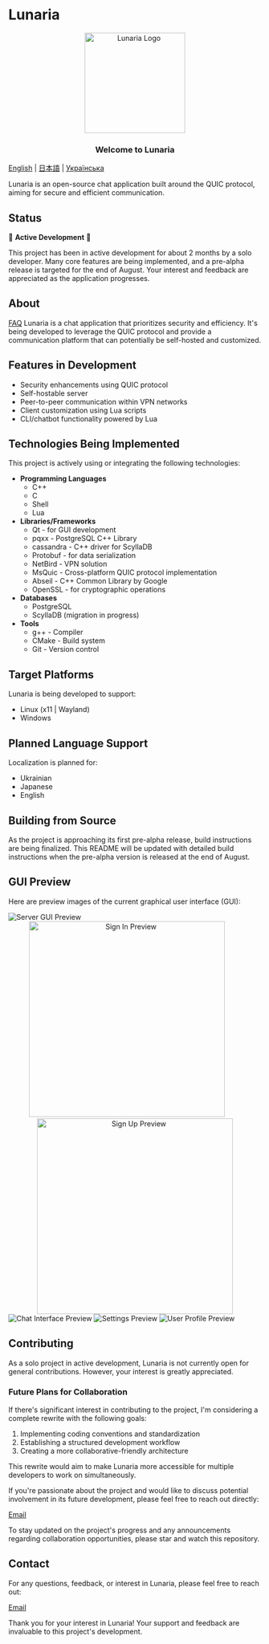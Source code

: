 # Lunaria

<p align="center">
  <img src="./github-pages/images/tenor-nibutani.gif" alt="Lunaria Logo" width="200" height="200">
</p>

<h3 align="center">Welcome to Lunaria</h3>

[English](README.md) | [日本語](README_ja.md) | [Українська](README_ua.md)

Lunaria is an open-source chat application built around the QUIC protocol, aiming for secure and efficient communication.

## Status

🚧 **Active Development** 🚧

This project has been in active development for about 2 months by a solo developer. Many core features are being implemented, and a pre-alpha release is targeted for the end of August. Your interest and feedback are appreciated as the application progresses.

## About

[FAQ](docs/FAQ.md)
Lunaria is a chat application that prioritizes security and efficiency. It's being developed to leverage the QUIC protocol and provide a communication platform that can potentially be self-hosted and customized.

## Features in Development

- Security enhancements using QUIC protocol
- Self-hostable server
- Peer-to-peer communication within VPN networks
- Client customization using Lua scripts
- CLI/chatbot functionality powered by Lua

## Technologies Being Implemented

This project is actively using or integrating the following technologies:

- **Programming Languages**
  - C++
  - C
  - Shell
  - Lua
- **Libraries/Frameworks**
  - Qt - for GUI development
  - pqxx - PostgreSQL C++ Library
  - cassandra - C++ driver for ScyllaDB
  - Protobuf - for data serialization
  - NetBird - VPN solution
  - MsQuic - Cross-platform QUIC protocol implementation
  - Abseil - C++ Common Library by Google
  - OpenSSL - for cryptographic operations
- **Databases**
  - PostgreSQL
  - ScyllaDB (migration in progress)
- **Tools**
  - g++ - Compiler
  - CMake - Build system
  - Git - Version control

## Target Platforms

Lunaria is being developed to support:
- Linux (x11 | Wayland)
- Windows

## Planned Language Support

Localization is planned for:
- Ukrainian
- Japanese
- English

## Building from Source

As the project is approaching its first pre-alpha release, build instructions are being finalized. This README will be updated with detailed build instructions when the pre-alpha version is released at the end of August.

## GUI Preview

Here are preview images of the current graphical user interface (GUI):

<img src="./GUI/Server.png" alt="Server GUI Preview">

<div align="center">
    <img width=390 src="./GUI/Sign in(1).png" alt="Sign In Preview">
    &nbsp; &nbsp; &nbsp; &nbsp;
    <img width=390 src="./GUI/Sign up(1).png" alt="Sign Up Preview">
</div>

<img src="./GUI/Group 56.png" alt="Chat Interface Preview">

<img src="./GUI/Group 58.png" alt="Settings Preview">

<img src="./GUI/Group 57.png" alt="User Profile Preview">

## Contributing

As a solo project in active development, Lunaria is not currently open for general contributions. However, your interest is greatly appreciated.

### Future Plans for Collaboration

If there's significant interest in contributing to the project, I'm considering a complete rewrite with the following goals:

1. Implementing coding conventions and standardization
2. Establishing a structured development workflow
3. Creating a more collaborative-friendly architecture

This rewrite would aim to make Lunaria more accessible for multiple developers to work on simultaneously.

If you're passionate about the project and would like to discuss potential involvement in its future development, please feel free to reach out directly:

[Email](mailto:akzestia@gmail.com)

To stay updated on the project's progress and any announcements regarding collaboration opportunities, please star and watch this repository.

## Contact

For any questions, feedback, or interest in Lunaria, please feel free to reach out:

[Email](mailto:akzestia@gmail.com)

Thank you for your interest in Lunaria! Your support and feedback are invaluable to this project's development.
